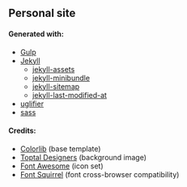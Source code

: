 ## Personal site

#### Generated with:
* [Gulp](https://gulpjs.com/)
* [Jekyll](https://jekyllrb.com/)
  * [jekyll-assets](https://github.com/envygeeks/jekyll-assets)
  * [jekyll-minibundle](https://github.com/tkareine/jekyll-minibundle)
  * [jekyll-sitemap](https://github.com/jekyll/jekyll-sitemap)
  * [jekyll-last-modified-at](https://github.com/gjtorikian/jekyll-last-modified-at)
* [uglifier](https://github.com/lautis/uglifier)
* [sass](https://github.com/sass/ruby-sass)

#### Credits:
* [Colorlib](https://colorlib.com) (base template)
* [Toptal Designers](https://www.toptal.com/designers/subtlepatterns/) (background image)
* [Font Awesome](https://fontawesome.com/) (icon set)
* [Font Squirrel](https://www.fontsquirrel.com/) (font cross-browser compatibility)
